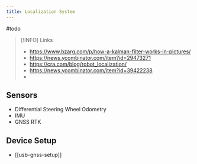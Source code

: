 ```yaml
---
title: Localization System
---
```

#todo

>[!INFO] Links
> - https://www.bzarg.com/p/how-a-kalman-filter-works-in-pictures/
> - https://news.ycombinator.com/item?id=29473271
> - https://cra.com/blog/robot_localization/
> - https://news.ycombinator.com/item?id=39422238
> - 

## Sensors
- Differential Steering Wheel Odometry
- IMU
- GNSS RTK

## Device Setup
- [[usb-gnss-setup]]